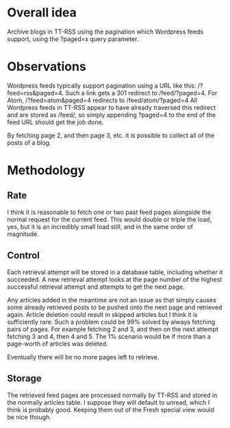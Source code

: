 # Overall idea
Archive blogs in TT-RSS using the pagination which Wordpress feeds support, using the ?paged=x query parameter.

# Observations
Wordpress feeds typically support pagination using a URL like this: /?feed=rss&paged=4.  Such a link gets a 301 redirect to /feed/?paged=4.  For Atom, /?feed=atom&paged=4 redirects to /feed/atom/?paged=4  All Wordpress feeds in TT-RSS appear to have already traversed this redirect and are stored as /feed/, so simply appending ?paged=4 to the end of the feed URL should get the job done.

By fetching page 2, and then page 3, etc. it is possible to collect all of the posts of a blog.

# Methodology

## Rate
I think it is reasonable to fetch one or two past feed pages alongside the normal request for the current feed.  This would double or triple the load, yes, but it is an incredibly small load still, and in the same order of magnitude.

## Control
Each retrieval attempt will be stored in a database table, including whether it succeeded.  A new retrieval attempt looks at the page number of the highest successful retrieval attempt and attempts to get the next page.

Any articles added in the meantime are not an issue as that simply causes some already retrieved posts to be pushed onto the next page and retrieved again.  Article deletion could result in skipped articles but I think it is sufficiently rare.  Such a problem could be 99% solved by always fetching pairs of pages.  For example fetching 2 and 3, and then on the next attempt fetching 3 and 4, then 4 and 5.  The 1% scenario would be if more than a page-worth of articles was deleted.

Eventually there will be no more pages left to retrieve.

## Storage
The retrieved feed pages are processed normally by TT-RSS and stored in the normally articles table.  I suppose they will default to unread, which I think is probably good.  Keeping them out of the Fresh special view would be nice though.